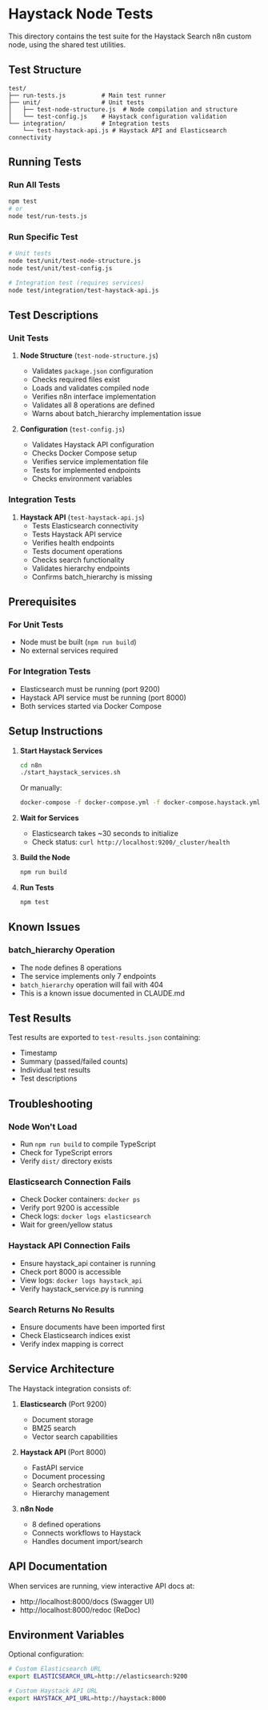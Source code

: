 # Haystack Node Tests

This directory contains the test suite for the Haystack Search n8n custom node, using the shared test utilities.

## Test Structure

```
test/
├── run-tests.js          # Main test runner
├── unit/                 # Unit tests
│   ├── test-node-structure.js  # Node compilation and structure
│   └── test-config.js    # Haystack configuration validation
└── integration/          # Integration tests
    └── test-haystack-api.js # Haystack API and Elasticsearch connectivity
```

## Running Tests

### Run All Tests
```bash
npm test
# or
node test/run-tests.js
```

### Run Specific Test
```bash
# Unit tests
node test/unit/test-node-structure.js
node test/unit/test-config.js

# Integration test (requires services)
node test/integration/test-haystack-api.js
```

## Test Descriptions

### Unit Tests

1. **Node Structure** (`test-node-structure.js`)
   - Validates `package.json` configuration
   - Checks required files exist
   - Loads and validates compiled node
   - Verifies n8n interface implementation
   - Validates all 8 operations are defined
   - Warns about batch_hierarchy implementation issue

2. **Configuration** (`test-config.js`)
   - Validates Haystack API configuration
   - Checks Docker Compose setup
   - Verifies service implementation file
   - Tests for implemented endpoints
   - Checks environment variables

### Integration Tests

1. **Haystack API** (`test-haystack-api.js`)
   - Tests Elasticsearch connectivity
   - Tests Haystack API service
   - Verifies health endpoints
   - Tests document operations
   - Checks search functionality
   - Validates hierarchy endpoints
   - Confirms batch_hierarchy is missing

## Prerequisites

### For Unit Tests
- Node must be built (`npm run build`)
- No external services required

### For Integration Tests
- Elasticsearch must be running (port 9200)
- Haystack API service must be running (port 8000)
- Both services started via Docker Compose

## Setup Instructions

1. **Start Haystack Services**
   ```bash
   cd n8n
   ./start_haystack_services.sh
   ```
   
   Or manually:
   ```bash
   docker-compose -f docker-compose.yml -f docker-compose.haystack.yml up -d
   ```

2. **Wait for Services**
   - Elasticsearch takes ~30 seconds to initialize
   - Check status: `curl http://localhost:9200/_cluster/health`

3. **Build the Node**
   ```bash
   npm run build
   ```

4. **Run Tests**
   ```bash
   npm test
   ```

## Known Issues

### batch_hierarchy Operation
- The node defines 8 operations
- The service implements only 7 endpoints
- `batch_hierarchy` operation will fail with 404
- This is a known issue documented in CLAUDE.md

## Test Results

Test results are exported to `test-results.json` containing:
- Timestamp
- Summary (passed/failed counts)
- Individual test results
- Test descriptions

## Troubleshooting

### Node Won't Load
- Run `npm run build` to compile TypeScript
- Check for TypeScript errors
- Verify `dist/` directory exists

### Elasticsearch Connection Fails
- Check Docker containers: `docker ps`
- Verify port 9200 is accessible
- Check logs: `docker logs elasticsearch`
- Wait for green/yellow status

### Haystack API Connection Fails
- Ensure haystack_api container is running
- Check port 8000 is accessible
- View logs: `docker logs haystack_api`
- Verify haystack_service.py is running

### Search Returns No Results
- Ensure documents have been imported first
- Check Elasticsearch indices exist
- Verify index mapping is correct

## Service Architecture

The Haystack integration consists of:

1. **Elasticsearch** (Port 9200)
   - Document storage
   - BM25 search
   - Vector search capabilities

2. **Haystack API** (Port 8000)
   - FastAPI service
   - Document processing
   - Search orchestration
   - Hierarchy management

3. **n8n Node**
   - 8 defined operations
   - Connects workflows to Haystack
   - Handles document import/search

## API Documentation

When services are running, view interactive API docs at:
- http://localhost:8000/docs (Swagger UI)
- http://localhost:8000/redoc (ReDoc)

## Environment Variables

Optional configuration:
```bash
# Custom Elasticsearch URL
export ELASTICSEARCH_URL=http://elasticsearch:9200

# Custom Haystack API URL  
export HAYSTACK_API_URL=http://haystack:8000
```